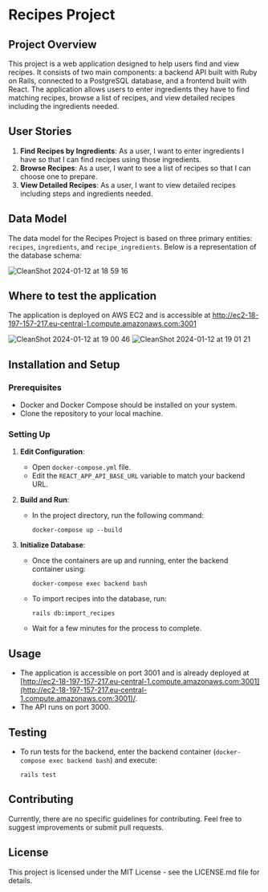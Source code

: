 # Recipes Project

## Project Overview

This project is a web application designed to help users find and view recipes. It consists of two main components: a backend API built with Ruby on Rails, connected to a PostgreSQL database, and a frontend built with React. The application allows users to enter ingredients they have to find matching recipes, browse a list of recipes, and view detailed recipes including the ingredients needed.

## User Stories

1. **Find Recipes by Ingredients**: As a user, I want to enter ingredients I have so that I can find recipes using those ingredients.
2. **Browse Recipes**: As a user, I want to see a list of recipes so that I can choose one to prepare.
3. **View Detailed Recipes**: As a user, I want to view detailed recipes including steps and ingredients needed.

## Data Model

The data model for the Recipes Project is based on three primary entities: `recipes`, `ingredients`, and `recipe_ingredients`. Below is a representation of the database schema:

![CleanShot 2024-01-12 at 18 59 16](https://github.com/davidwter/recipes/assets/9658911/e69da8d4-9abd-47fb-969b-0b3be15da09c)


## Where to test the application

The application is deployed on AWS EC2 and is accessible at http://ec2-18-197-157-217.eu-central-1.compute.amazonaws.com:3001

![CleanShot 2024-01-12 at 19 00 46](https://github.com/davidwter/recipes/assets/9658911/0597fcd8-c8b3-4770-974c-f18a057cbc7c)
![CleanShot 2024-01-12 at 19 01 21](https://github.com/davidwter/recipes/assets/9658911/66154625-91fe-496c-907f-ab56970f3cc6)



## Installation and Setup

### Prerequisites

- Docker and Docker Compose should be installed on your system.
- Clone the repository to your local machine.

### Setting Up

1. **Edit Configuration**:
   - Open `docker-compose.yml` file.
   - Edit the `REACT_APP_API_BASE_URL` variable to match your backend URL.

2. **Build and Run**:
   - In the project directory, run the following command:

     ```
     docker-compose up --build
     ```

3. **Initialize Database**:
   - Once the containers are up and running, enter the backend container using:

     ```
     docker-compose exec backend bash
     ```

   - To import recipes into the database, run:

     ```
     rails db:import_recipes
     ```

   - Wait for a few minutes for the process to complete.

## Usage

- The application is accessible on port 3001 and is already deployed at [http://ec2-18-197-157-217.eu-central-1.compute.amazonaws.com:3001](http://ec2-18-197-157-217.eu-central-1.compute.amazonaws.com:3001)/.
- The API runs on port 3000.

## Testing

- To run tests for the backend, enter the backend container (`docker-compose exec backend bash`) and execute:

    ```
    rails test
    ```

## Contributing

Currently, there are no specific guidelines for contributing. Feel free to suggest improvements or submit pull requests.

## License

This project is licensed under the MIT License - see the LICENSE.md file for details.
